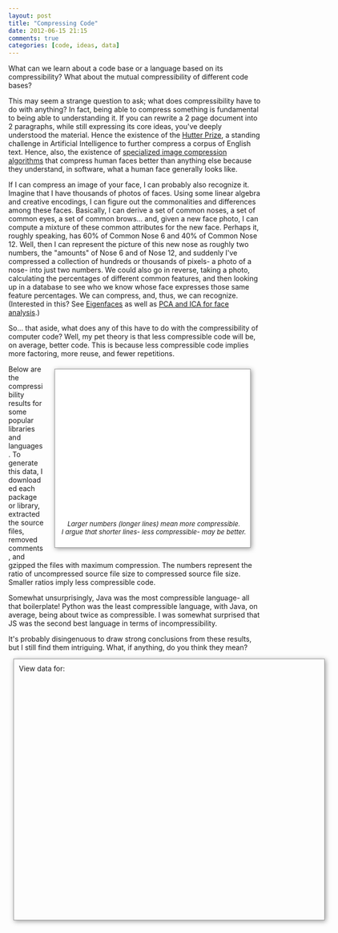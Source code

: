 ```yaml
---
layout: post
title: "Compressing Code"
date: 2012-06-15 21:15
comments: true
categories: [code, ideas, data]
---
```

<div class='empty'>
  <script type="text/javascript" src="http://www.google.com/jsapi"></script>
  <script type="text/javascript">
    google.load('visualization', '1', {packages: ['corechart']});
    google.load('jquery', '1');
  </script>
  <script type="text/javascript">
    function drawVisualization() {
      var languageData = {
        Ruby: [
          ["octopress",3.109],
          ["homebrew",3.310],
          ["will_paginate",3.724],
          ["jekyll",3.909],
          ["cucumber",3.976],
          ["compass",4.076],
          ["bundler",4.087],
          ["sinatra",4.096],
          ["gollum",4.126],
          ["refinerycms",4.215],
          ["resque",4.217],
          ["ruby",4.217],
          ["diaspora",4.285],
          ["active_admin",4.452],
          ["spree",4.634],
          ["devise",4.961],
          ["paperclip",5.087],
          ["rails_admin",5.276],
          ["rails",5.327],
          ["capybara",5.335],
          ["cancan",5.434],
          ["authlogic",5.666],
          ["fog",5.787],
          ["mongoid",6.714]
        ],

        CPP: [
          ["v8",3.031],
          ["node",3.049],
          ["bitcoin",4.037],
          ["wkhtmltopdf",4.081],
          ["mongo",4.264],
          ["scribe",4.504],
          ["mysql",4.977],
          ["doom3.gpl",5.024],
          ["phantomjs",5.501]
        ],

        Java: [
          ["hudson",4.558],
          ["hadoop",4.952],
          ["grails-core",5.466],
          ["clojure",5.930],
          ["cassandra",6.601],
          ["netty",6.692],
          ["voldemort",6.986],
          ["spring-framework",7.043],
          ["storm",9.340]
        ],

        JS: [
          ["Skeleton",1.648],
          ["mustache.js",2.838],
          ["impress.js",3.102],
          ["pdf.js",3.245],
          ["three.js",3.371],
          ["underscore",3.410],
          ["zepto",3.505],
          ["raphael",3.614],
          ["backbone",3.630],
          ["history.js",3.752],
          ["UglifyJS",3.788],
          ["headjs",3.866],
          ["scriptaculous",4.044],
          ["less.js",4.105],
          ["handlebars.js",4.199],
          ["jquery",4.202],
          ["ace",4.207],
          ["bootstrap",4.219],
          ["d3",4.413],
          ["prototype",4.511],
          ["ember.js",4.549],
          ["jasmine",4.872],
          ["async",4.978],
          ["express",5.145],
          ["mongoose",5.735],
          ["socket.io",6.719]
        ],

        PHP: [
          ["WordPress",4.373],
          ["twitteroauth",4.408],
          ["pyrocms",4.559],
          ["foundation",5.067],
          ["Slim",5.552],
          ["symfony",6.337],
          ["zf2",6.580],
          ["cakephp",6.839]
        ],

        C: [
          ["git",3.758],
          ["redis",4.194],
          ["memcached",4.539],
          ["ccv",4.659],
          ["linux",4.847],
          ["yajl",4.983],
          ["nginx",5.352],
          ["php-src",8.752]
        ],

        Python: [
          ["webpy",2.943],
          ["fabric",3.573],
          ["reddit",3.587],
          ["blueprint",3.962],
          ["tornado",4.279],
          ["flask",4.415],
          ["django",4.901]
        ]
      };

      var summary = [
        ["Python",3.952],
        ["JS",4.064],
        ["CPP",4.274],
        ["Ruby",4.584],
        ["C",5.136],
        ["PHP",5.464],
        ["Java",6.396]
      ];

      var crossLanguageSummary = google.visualization.arrayToDataTable([["", ""]].concat(summary.reverse()));
      new google.visualization.BarChart($("#cross-language").get(0)).draw(crossLanguageSummary,
            {title:"Average Compressability by Language",
              width: 400, height: 300,
              legend: { position: "none" },
              chartArea: { width: "80%", height: "80%" }
            });


      $.each(languageData, function(name, value) {
        var data = google.visualization.arrayToDataTable([["", ""]].concat(languageData[name].reverse()));
        var $elem = $("<div></div>").addClass("visualization").addClass(name).css({ width: "600px", height: "400px", display: "none" });
        $("#visualizations").append($elem);
        $("#viz-links").append($('<a href="#"></a>').text(name).click(function(e) {
          e.preventDefault();
          $("#visualizations .visualization").hide();
          $elem.show();
          return false;
        }));

        new google.visualization.BarChart($elem.get(0)).draw(data,
               {title:"Compressability of " + name + " Libraries",
                width: 600, height: 500,
                legend: { position: "none" },
                hAxis: { maxValue: 7, minValue: 2, viewWindowMode: 'explicit', viewWindow: { max: 7, min: 2 } },
                chartArea: { width: "70%", height: "75%" }
               });
      });

      $("#visualizations .visualization.Ruby").show();
    }

    google.setOnLoadCallback(drawVisualization);
  </script>

  <style>
    .empty {
      width: 0;
      height: 0;
      padding: 0;
      margin: 0;
    }

    #viz-links a {
      padding: 10px;
    }

    #visualizations {
      width: 600px;
      height: 500px;
    }

    #cross-language {
      width: 400px;
      height: 300px;
    }

    .cross-language-wrapper {
      margin: 8px 20px 10px 20px;
      float: right;
      width: 385px;
      height: 355px;
      padding-left: 5px;
      font-size: 13px;
      font-style: italic;
      text-align: center;
      overflow: hidden;
      background-color: white;
    }

    .box {
      box-shadow: 2px 2px 9px #999;
      border: 1px solid #999;
    }

    .results {
      clear: both;
      margin: 10px;
      padding: 10px;
      width: 600px;
      overflow: hidden;
      height: 500px;
    }
  </style>
</div>

What can we learn about a code base or a language based on its compressibility?  What about the mutual compressibility of different code bases?

This may seem a strange question to ask; what does compressibility have to do with anything?  In fact, being able to compress something is fundamental to being able to understanding it.  If you can rewrite a 2 page document into 2 paragraphs, while still expressing its core ideas, you've deeply understood the material.  Hence the existence of the [Hutter Prize](http://en.wikipedia.org/wiki/Hutter_Prize), a standing challenge in Artificial Intelligence to further compress a corpus of English text.  Hence, also, the existence of [specialized image compression algorithms](http://www.cs.technion.ac.il/~elad/publications/journals/2007/FaceCompress_KSVD_JVCIR.pdf) that compress human faces better than anything else because they understand, in software, what a human face generally looks like.

If I can compress an image of your face, I can probably also recognize it.  Imagine that I have thousands of photos of faces.  Using some linear algebra and creative encodings, I can figure out the commonalities and differences among these faces.  Basically, I can derive a set of common noses, a set of common eyes, a set of common brows... and, given a new face photo, I can compute a mixture of these common attributes for the new face.  Perhaps it, roughly speaking, has 60% of Common Nose 6 and 40% of Common Nose 12.  Well, then I can represent the picture of this new nose as roughly two numbers, the "amounts" of Nose 6 and of Nose 12, and suddenly I've compressed a collection of hundreds or thousands of pixels- a photo of a nose- into just two numbers.  We could also go in reverse, taking a photo, calculating the percentages of different common features, and then looking up in a database to see who we know whose face expresses those same feature percentages.  We can compress, and, thus, we can recognize.  (Interested in this?  See [Eigenfaces](http://en.wikipedia.org/wiki/Eigenface) as well as [PCA and ICA for face analysis](http://www.face-rec.org/algorithms/Comparisons/draper_cviu.pdf).)

So... that aside, what does any of this have to do with the compressibility of computer code?  Well, my pet theory is that less compressible code will be, on average, better code.  This is because less compressible code implies more factoring, more reuse, and fewer repetitions.

<div class='cross-language-wrapper box'>
  <div id='cross-language'></div>
  <div>
    Larger numbers (longer lines) mean more compressible.<br/ >I argue that shorter lines- less compressible- may be better.
  </div>
</div>

Below are the compressibility results for some popular libraries and languages.  To generate this data, I downloaded each package or library, extracted the source files, removed comments, and gzipped the files with maximum compression.  The numbers represent the ratio of uncompressed source file size to compressed source file size.  Smaller ratios imply less compressible code.

Somewhat unsurprisingly, Java was the most compressible language- all that boilerplate!  Python was the least compressible language, with Java, on average, being about twice as compressible.  I was somewhat surprised that JS was the second best language in terms of incompressibility.

It's probably disingenuous to draw strong conclusions from these results, but I still find them intriguing.  What, if anything, do you think they mean?

<div class='results box'>
  <div id="viz-links">
    <span>View data for:</span>
  </div>

  <div id="visualizations"></div>
</div>
